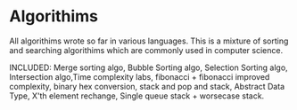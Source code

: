 # Algorithims
All algorithims wrote so far in various languages.
This is a mixture of sorting and searching algorithims which are commonly used in computer science.

INCLUDED: Merge sorting algo, Bubble Sorting algo, Selection Sorting algo, Intersection algo,Time complexity labs, fibonacci + fibonacci improved complexity, binary hex conversion, stack and pop and stack, Abstract Data Type, X'th element rechange, Single queue stack + worsecase stack.
